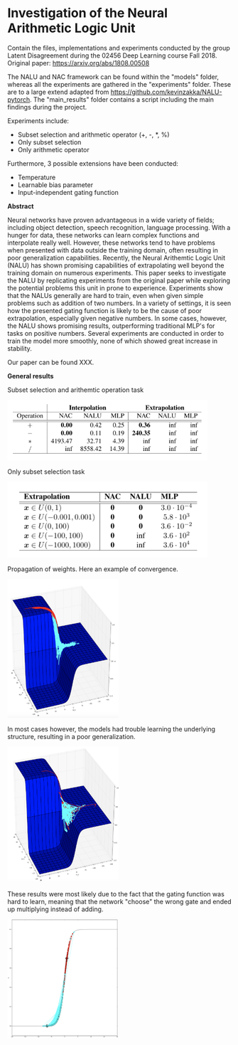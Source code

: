 # Investigation of the Neural Arithmetic Logic Unit

Contain the files, implementations and experiments conducted by the group Latent Disagreement during the 02456 Deep Learning course Fall 2018. Original paper: https://arxiv.org/abs/1808.00508

The NALU and NAC framework can be found within the "models" folder, whereas all the experiments are gathered in the "experiments" folder. These are to a large extend adapted from https://github.com/kevinzakka/NALU-pytorch. The "main_results" folder contains a script including the main findings during the project.

Experiments include:

* Subset selection and arithmetic operator (+, -, *, %)
* Only subset selection
* Only arithmetic operator

Furthermore, 3 possible extensions have been conducted:

* Temperature
* Learnable bias parameter
* Input-independent gating function

**Abstract**

Neural networks have proven advantageous in a wide variety of fields; including object detection, speech recognition, language processing. With a hunger for data, these networks can learn complex functions and interpolate really well. However, these networks tend to have problems when presented with data outside the training domain, often resulting in poor generalization capabilities. Recently, the Neural Arithemtic Logic Unit (NALU) has shown promising capabilities of extrapolating well beyond the training domain on numerous experiments. This paper seeks to investigate the NALU by replicating experiments from the original paper while exploring the potential problems this unit in prone to experience. Experiments show that the NALUs generally are hard to train, even when given simple problems such as addition of two numbers. In a variety of settings, it is seen how the presented gating function is likely to be the cause of poor extrapolation, especially given negative numbers. In some cases, however, the NALU shows promising results, outperforming traditional MLP's for tasks on positive numbers. Several experiments are conducted in order to train the model more smoothly, none of which showed great increase in stability.

Our paper can be found XXX.

**General results**

Subset selection and arithemtic operation task

<img src="https://github.com/FrederikWarburg/latent_disagreement/blob/master/Images/FullTask.png" width="450">

Only subset selection task

<img src="https://github.com/FrederikWarburg/latent_disagreement/blob/master/Images/SubsetTask.png" width="450">

Propagation of weights. Here an example of convergence.

<img src="https://github.com/FrederikWarburg/latent_disagreement/blob/master/Images/kai_uni_conv.png" width="250">

In most cases however, the models had trouble learning the underlying structure, resulting in a poor generalization.

<img src="https://github.com/FrederikWarburg/latent_disagreement/blob/master/Images/kai_uni_div.png" width="250">

These results were most likely due to the fact that the gating function was hard to learn, meaning that the network "choose" the wrong gate and ended up multiplying instead of adding.

<img src="https://github.com/FrederikWarburg/latent_disagreement/blob/master/Images/kai_uni_div_g.png" width="250">

